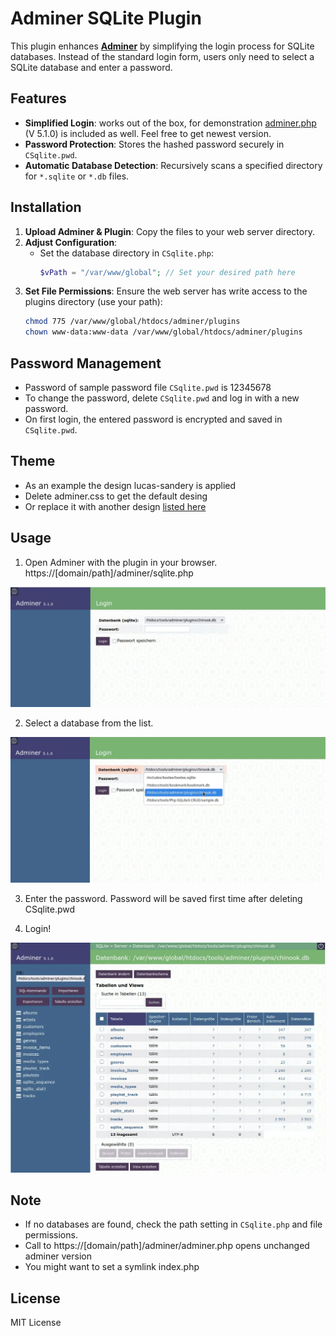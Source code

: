 # Adminer SQLite Plugin

This plugin enhances **[Adminer](https://www.adminer.org/)** by simplifying the login process for SQLite databases. Instead of the standard login form, users only need to select a SQLite database and enter a password.

## Features

- **Simplified Login**: works out of the box, for demonstration [adminer.php](https://github.com/vrana/adminer/releases/download/v5.1.0/adminer-5.1.0.php) (V 5.1.0) is included as well. Feel free to get newest version.
- **Password Protection**: Stores the hashed password securely in `CSqlite.pwd`.
- **Automatic Database Detection**: Recursively scans a specified directory for `*.sqlite` or `*.db` files.

## Installation

1. **Upload Adminer & Plugin**: Copy the files to your web server directory.
2. **Adjust Configuration**:
   - Set the database directory in `CSqlite.php`:
     ```php
     $vPath = "/var/www/global"; // Set your desired path here
     ```
3. **Set File Permissions**:
   Ensure the web server has write access to the plugins directory (use your path):
   ```sh
   chmod 775 /var/www/global/htdocs/adminer/plugins
   chown www-data:www-data /var/www/global/htdocs/adminer/plugins
   ```

## Password Management

- Password of sample password file `CSqlite.pwd`  is 12345678
- To change the password, delete `CSqlite.pwd` and log in with a new password.
- On first login, the entered password is encrypted and saved in `CSqlite.pwd`.

## Theme

- As an example the design lucas-sandery is applied
- Delete adminer.css to get the default desing
- Or replace it with another design [listed here](https://www.adminer.org/)

## Usage

1. Open Adminer with the plugin in your browser. https://[domain/path]/adminer/sqlite.php

![Login Screen](readme/login-screen.webp)  

2. Select a database from the list.

![Login Screen 2](readme/login-screen2.webp)  


3. Enter the password. Password will be saved first time after deleting CSqlite.pwd

4. Login!

![Logged in](readme/logged-in.webp)  



## Note

- If no databases are found, check the path setting in `CSqlite.php` and file permissions.
- Call to https://[domain/path]/adminer/adminer.php opens unchanged adminer version
- You might want to set a symlink index.php

## License

MIT License


